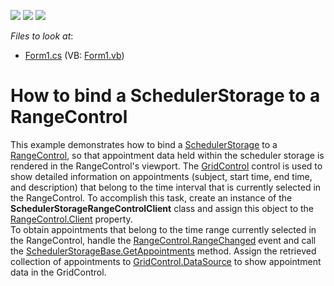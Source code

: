<!-- default badges list -->
![](https://img.shields.io/endpoint?url=https://codecentral.devexpress.com/api/v1/VersionRange/128633758/13.1.4%2B)
[![](https://img.shields.io/badge/Open_in_DevExpress_Support_Center-FF7200?style=flat-square&logo=DevExpress&logoColor=white)](https://supportcenter.devexpress.com/ticket/details/E4093)
[![](https://img.shields.io/badge/📖_How_to_use_DevExpress_Examples-e9f6fc?style=flat-square)](https://docs.devexpress.com/GeneralInformation/403183)
<!-- default badges end -->
<!-- default file list -->
*Files to look at*:

* [Form1.cs](./CS/Form1.cs) (VB: [Form1.vb](./VB/Form1.vb))
<!-- default file list end -->
# How to bind a SchedulerStorage to a RangeControl


<p>This example demonstrates how to bind a <a href="http://documentation.devexpress.com/#WindowsForms/clsDevExpressXtraSchedulerSchedulerStoragetopic"><u>SchedulerStorage</u></a> to a <a href="http://documentation.devexpress.com/#WindowsForms/clsDevExpressXtraEditorsRangeControltopic"><u>RangeControl</u></a>, so that appointment data held within the scheduler storage is rendered in the RangeControl's viewport. The <a href="http://documentation.devexpress.com/#WindowsForms/clsDevExpressXtraGridGridControltopic"><u>GridControl</u></a> control is used to show detailed information on appointments (subject, start time, end time, and description) that belong to the time interval that is currently selected in the RangeControl. To accomplish this task, create an instance of the <strong>SchedulerStorageRangeControlClient</strong> class and assign this object to the <a href="http://documentation.devexpress.com/#WindowsForms/DevExpressXtraEditorsRangeControl_Clienttopic"><u>RangeControl.Client</u></a> property. <br />
To obtain appointments that belong to the time range currently selected in the RangeControl, handle the <a href="http://documentation.devexpress.com/#WindowsForms/DevExpressXtraEditorsRangeControl_RangeChangedtopic"><u>RangeControl.RangeChanged</u></a> event and call the <a href="http://documentation.devexpress.com/#CoreLibraries/DevExpressXtraSchedulerSchedulerStorageBase_GetAppointmentstopic"><u>SchedulerStorageBase.GetAppointments</u></a> method. Assign the retrieved collection of appointments to <a href="http://documentation.devexpress.com/#WindowsForms/DevExpressXtraGridGridControl_DataSourcetopic"><u>GridControl.DataSource</u></a> to show appointment data in the GridControl.</p>

<br/>


